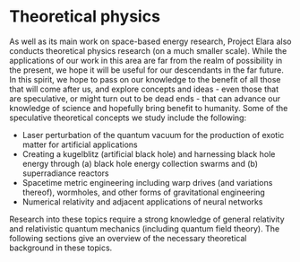 # Theoretical physics

As well as its main work on space-based energy research, Project Elara also conducts theoretical physics research (on a much smaller scale). While the applications of our work in this area are far from the realm of possibility in the present, we hope it will be useful for our descendants in the far future. In this spirit, we hope to pass on our knowledge to the benefit of all those that will come after us, and explore concepts and ideas - even those that are speculative, or might turn out to be dead ends - that can advance our knowledge of science and hopefully bring benefit to humanity. Some of the speculative theoretical concepts we study include the following:

- Laser perturbation of the quantum vacuum for the production of exotic matter for artificial applications
- Creating a kugelblitz (artificial black hole) and harnessing black hole energy through (a) black hole energy collection swarms and (b) superradiance reactors
- Spacetime metric engineering including warp drives (and variations thereof), wormholes, and other forms of gravitational engineering
- Numerical relativity and adjacent applications of neural networks

Research into these topics require a strong knowledge of general relativity and relativistic quantum mechanics (including quantum field theory). The following sections give an overview of the necessary theoretical background in these topics.
